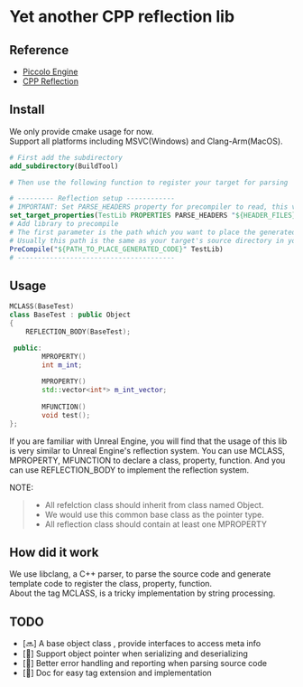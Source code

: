 # Yet another CPP reflection lib
## Reference
- [Piccolo Engine](https://github.com/BoomingTech/Piccolo/tree/main/engine/source/meta_parser)
- [CPP Reflection](https://github.com/AustinBrunkHorst/CPP-Reflection)

## Install

We only provide cmake usage for now.   
Support all platforms including MSVC(Windows) and Clang-Arm(MacOS).

```cmake
# First add the subdirectory 
add_subdirectory(BuildTool)

# Then use the following function to register your target for parsing

# --------- Reflection setup ------------
# IMPORTANT: Set PARSE_HEADERS property for precompiler to read, this var should point to all your headers
set_target_properties(TestLib PROPERTIES PARSE_HEADERS "${HEADER_FILES}")
# Add library to precompile
# The first parameter is the path which you want to place the generated code
# Usually this path is the same as your target's source directory in your source tree 
PreCompile("${PATH_TO_PLACE_GENERATED_CODE}" TestLib)
# ---------------------------------------

```

## Usage
```CPP
MCLASS(BaseTest)
class BaseTest : public Object
{
    REFLECTION_BODY(BaseTest);

 public:
        MPROPERTY()
        int m_int;
        
        MPROPERTY()
        std::vector<int*> m_int_vector;
        
        MFUNCTION()
        void test();
};
```
If you are familiar with Unreal Engine, you will find that the usage of this lib is very similar to Unreal Engine's reflection system. You can use MCLASS, MPROPERTY, MFUNCTION to declare a class, property, function. And you can use REFLECTION_BODY to implement the reflection system.

NOTE:
> * All refelction class should inherit from class named Object. 
> * We would use this common base class as the pointer type. 
> * All reflection class should contain at least one MPROPERTY 

## How did it work

We use libclang, a C++ parser, to parse the source code and generate template code to register the class, property, function.  
About the tag MCLASS, is a tricky implementation by string processing.

## TODO
- [🔜] A base object class , provide interfaces to access meta info
- [🚧] Support object pointer when serializing and deserializing
- [🚧] Better error handling and reporting when parsing source code
- [🚧] Doc for easy tag extension and implementation
